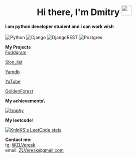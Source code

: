 <h1 align="center">Hi there, I'm Dmitry</a> 
<img src="https://github.com/blackcater/blackcater/raw/main/images/Hi.gif" height="32"/></h1>

<h4 >I am python developer student and i can work wish </h4>

![Python](https://img.shields.io/badge/python-3670A0?style=for-the-badge&logo=python&logoColor=ffdd54)
![Django](https://img.shields.io/badge/django-%23092E20.svg?style=for-the-badge&logo=django&logoColor=white)
![DjangoREST](https://img.shields.io/badge/DJANGO-REST-ff1709?style=for-the-badge&logo=django&logoColor=white&color=ff1709&labelColor=gray)
![Postgres](https://img.shields.io/badge/postgres-%23316192.svg?style=for-the-badge&logo=postgresql&logoColor=white)

**My Projects**\
[Foddgram](https://github.com/VereskZL/foodgram-project-react/ "A project to help store recipes, make menus, create shopping lists.")

[Slon_list](https://github.com/VereskZL/bar_slona/ "My first independent program. I made it to facilitate the work of an accountant at a previous job.")

[Yamdb](https://github.com/VereskZL/yamdb_final/ "Educational project. A website for evaluating books, movies, and music.")

[YaTube](https://github.com/VereskZL/hw05_final/ "Educational project. A social network for writing and commenting on posts.")

[GoldenForest](https://github.com/Tayamarn/gf_db/ "My joint project. Website for my role-playing club.")

**My achievements**\

[![trophy](https://github-profile-trophy.vercel.app/?username=VereskZL)](https://github.com/ryo-ma/github-profile-trophy)

**My leetcode**\

[![KnlnKS's LeetCode stats](https://leetcode-stats-six.vercel.app/api?username=VereskZL)](https://github.com/KnlnKS/leetcode-stats)


**Contact me:**\
tg: [@ZLVeresk](https://t.me/ZLVeresk)\
email: ZLVeresk@gmail.com

<!--
**VereskZL/VereskZL** is a ✨ _special_ ✨ repository because its `README.md` (this file) appears on your GitHub profile.

Here are some ideas to get you started:

- 🔭 I’m currently working on ...
- 🌱 I’m currently learning ...
- 👯 I’m looking to collaborate on ...
- 🤔 I’m looking for help with ...
- 💬 Ask me about ...
- 📫 How to reach me: ...
- 😄 Pronouns: ...
- ⚡ Fun fact: ...
-->
